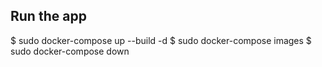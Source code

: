 ## Run the app 

$ sudo docker-compose up --build -d
$ sudo docker-compose images
$ sudo docker-compose down
